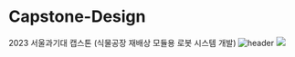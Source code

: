 # Capstone-Design
2023 서울과기대 캡스톤 (식물공장 재배상 모듈용 로봇 시스템 개발)
![header](https://capsule-render.vercel.app/api?type=soft&color=EEFF00)
<img src="https://img.shields.io/badge/python-blue?style=flat&logo=python&logoColor=white"/>

